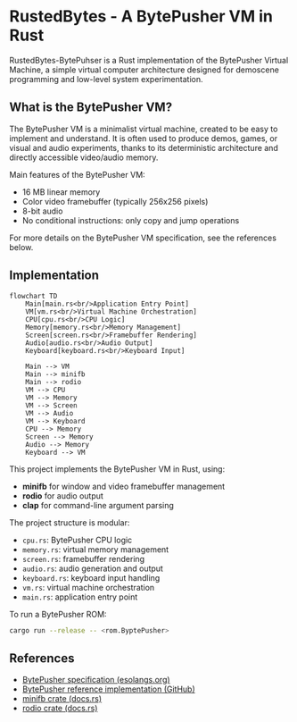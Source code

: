 # RustedBytes - A BytePusher VM in Rust

RustedBytes-BytePuhser is a Rust implementation of the BytePusher Virtual Machine, a simple virtual computer architecture designed for demoscene programming and low-level system experimentation.

## What is the BytePusher VM?

The BytePusher VM is a minimalist virtual machine, created to be easy to implement and understand. It is often used to produce demos, games, or visual and audio experiments, thanks to its deterministic architecture and directly accessible video/audio memory.

Main features of the BytePusher VM:

- 16 MB linear memory
- Color video framebuffer (typically 256x256 pixels)
- 8-bit audio
- No conditional instructions: only copy and jump operations

For more details on the BytePusher VM specification, see the references below.

## Implementation

```mermaid
flowchart TD
    Main[main.rs<br/>Application Entry Point]
    VM[vm.rs<br/>Virtual Machine Orchestration]
    CPU[cpu.rs<br/>CPU Logic]
    Memory[memory.rs<br/>Memory Management]
    Screen[screen.rs<br/>Framebuffer Rendering]
    Audio[audio.rs<br/>Audio Output]
    Keyboard[keyboard.rs<br/>Keyboard Input]

    Main --> VM
    Main --> minifb
    Main --> rodio
    VM --> CPU
    VM --> Memory
    VM --> Screen
    VM --> Audio
    VM --> Keyboard
    CPU --> Memory
    Screen --> Memory
    Audio --> Memory
    Keyboard --> VM
```

This project implements the BytePusher VM in Rust, using:

- **minifb** for window and video framebuffer management
- **rodio** for audio output
- **clap** for command-line argument parsing

The project structure is modular:

- `cpu.rs`: BytePusher CPU logic
- `memory.rs`: virtual memory management
- `screen.rs`: framebuffer rendering
- `audio.rs`: audio generation and output
- `keyboard.rs`: keyboard input handling
- `vm.rs`: virtual machine orchestration
- `main.rs`: application entry point

To run a BytePusher ROM:

```sh
cargo run --release -- <rom.ByptePusher>
```

## References

- [BytePusher specification (esolangs.org)](https://esolangs.org/wiki/BytePusher)
- [BytePusher reference implementation (GitHub)](https://github.com/gwern/BytePusher)
- [minifb crate (docs.rs)](https://docs.rs/minifb/)
- [rodio crate (docs.rs)](https://docs.rs/rodio/)
